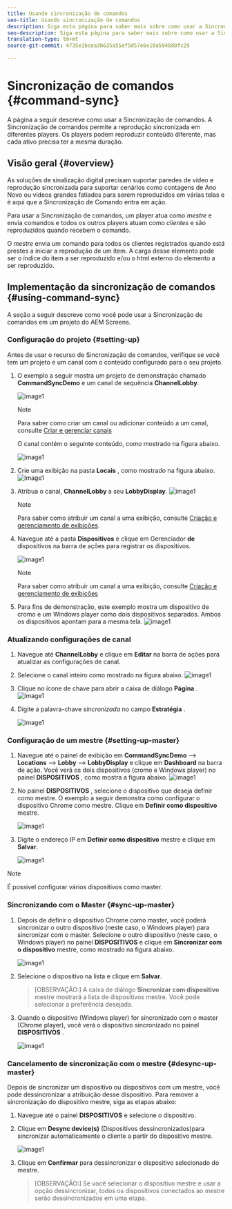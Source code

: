 ```yaml
---
title: Usando sincronização de comandos
seo-title: Usando sincronização de comandos
description: Siga esta página para saber mais sobre como usar a Sincronização de comandos.
seo-description: Siga esta página para saber mais sobre como usar a Sincronização de comandos.
translation-type: tm+mt
source-git-commit: 4735e1bcea3b635a55ef5d57e6e10a5948d8fc29

---
```



# Sincronização de comandos {#command-sync}

A página a seguir descreve como usar a Sincronização de comandos. A Sincronização de comandos permite a reprodução sincronizada em diferentes players. Os players podem reproduzir conteúdo diferente, mas cada ativo precisa ter a mesma duração.

## Visão geral {#overview}

As soluções de sinalização digital precisam suportar paredes de vídeo e reprodução sincronizada para suportar cenários como contagens de Ano Novo ou vídeos grandes fatiados para serem reproduzidos em várias telas e é aqui que a Sincronização de Comando entra em ação.

Para usar a Sincronização de comandos, um player atua como *mestre* e envia comandos e todos os outros players atuam como *clientes* e são reproduzidos quando recebem o comando.

O *mestre* envia um comando para todos os clientes registrados quando está prestes a iniciar a reprodução de um item. A carga desse elemento pode ser o índice do item a ser reproduzido e/ou o html externo do elemento a ser reproduzido.

## Implementação da sincronização de comandos {#using-command-sync}

A seção a seguir descreve como você pode usar a Sincronização de comandos em um projeto do AEM Screens.

### Configuração do projeto {#setting-up}

Antes de usar o recurso de Sincronização de comandos, verifique se você tem um projeto e um canal com o conteúdo configurado para o seu projeto.

1. O exemplo a seguir mostra um projeto de demonstração chamado **CommandSyncDemo** e um canal de sequência **ChannelLobby**.

   ![image1](assets/command-sync/command-sync1-1.png)

   >[!NOTE]
   >
   >Para saber como criar um canal ou adicionar conteúdo a um canal, consulte [Criar e gerenciar canais](/help/user-guide/managing-channels.md)

   O canal contém o seguinte conteúdo, como mostrado na figura abaixo.

   ![image1](assets/command-sync/command-sync2-1.png)

1. Crie uma exibição na pasta **Locais** , como mostrado na figura abaixo.
   ![image1](assets/command-sync/command-sync3-1.png)

1. Atribua o canal, **ChannelLobby** a seu **LobbyDisplay**.
   ![image1](assets/command-sync/command-sync4-1.png)

   >[!NOTE]
   >
   >Para saber como atribuir um canal a uma exibição, consulte [Criação e gerenciamento de exibições](/help/user-guide/managing-displays.md).

1. Navegue até a pasta **Dispositivos** e clique em Gerenciador **de** dispositivos na barra de ações para registrar os dispositivos.

   ![image1](assets/command-sync5.png)

   >[!NOTE]
   >
   >Para saber como atribuir um canal a uma exibição, consulte [Criação e gerenciamento de exibições](/help/user-guide/managing-displays.md)

1. Para fins de demonstração, este exemplo mostra um dispositivo de cromo e um Windows player como dois dispositivos separados. Ambos os dispositivos apontam para a mesma tela.
   ![image1](assets/command-sync6.png)

### Atualizando configurações de canal

1. Navegue até **ChannelLobby** e clique em **Editar** na barra de ações para atualizar as configurações de canal.

1. Selecione o canal inteiro como mostrado na figura abaixo.
   ![image1](assets/command-sync/command-sync7-1.png)

1. Clique no ícone de chave para abrir a caixa de diálogo **Página** .
   ![image1](assets/command-sync/command-sync8-1.png)

1. Digite a palavra-chave *sincronizada* no campo **Estratégia** .

   ![image1](assets/command-sync/command-sync9-1.png)


### Configuração de um mestre {#setting-up-master}

1. Navegue até o painel de exibição em **CommandSyncDemo** —> **Locations** —> **Lobby** —> **LobbyDisplay** e clique em **Dashboard** na barra de ação.
Você verá os dois dispositivos (cromo e Windows player) no painel **DISPOSITIVOS** , como mostra a figura abaixo.
   ![image1](assets/command-sync/command-sync10-1.png)

1. No painel **DISPOSITIVOS** , selecione o dispositivo que deseja definir como mestre. O exemplo a seguir demonstra como configurar o dispositivo Chrome como mestre. Clique em **Definir como dispositivo** mestre.

   ![image1](assets/command-sync/command-sync11-1.png)

1. Digite o endereço IP em **Definir como dispositivo** mestre e clique em **Salvar**.

   ![image1](assets/command-sync/command-sync12-1.png)

>[!NOTE]
> É possível configurar vários dispositivos como master.

### Sincronizando com o Master {#sync-up-master}

1. Depois de definir o dispositivo Chrome como master, você poderá sincronizar o outro dispositivo (neste caso, o Windows player) para sincronizar com o master.
Selecione o outro dispositivo (neste caso, o Windows player) no painel **DISPOSITIVOS** e clique em **Sincronizar com o dispositivo** mestre, como mostrado na figura abaixo.

   ![image1](assets/command-sync/command-sync13-1.png)

1. Selecione o dispositivo na lista e clique em **Salvar**.

   >[OBSERVAÇÃO:]
   > A caixa de diálogo **Sincronizar com dispositivo** mestre mostrará a lista de dispositivos mestre. Você pode selecionar a preferência desejada.

1. Quando o dispositivo (Windows player) for sincronizado com o master (Chrome player), você verá o dispositivo sincronizado no painel **DISPOSITIVOS** .

   ![image1](assets/command-sync/command-sync14-1.png)

### Cancelamento de sincronização com o mestre {#desync-up-master}

Depois de sincronizar um dispositivo ou dispositivos com um mestre, você pode dessincronizar a atribuição desse dispositivo. Para remover a sincronização do dispositivo mestre, siga as etapas abaixo:

1. Navegue até o painel **DISPOSITIVOS** e selecione o dispositivo.

1. Clique em **Desync device(s)** (Dispositivos dessincronizados)para sincronizar automaticamente o cliente a partir do dispositivo mestre.

   ![image1](assets/command-sync/command-sync15-1.png)

1. Clique em **Confirmar** para dessincronizar o dispositivo selecionado do mestre.

   >[OBSERVAÇÃO:]
   > Se você selecionar o dispositivo mestre e usar a opção dessincronizar, todos os dispositivos conectados ao mestre serão dessincronizados em uma etapa.
